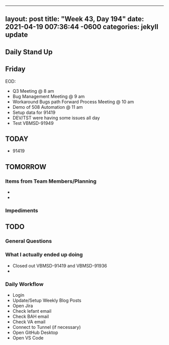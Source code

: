 
---
layout: post
title:  "Week 43, Day 194"
date:   2021-04-19 007:36:44 -0600
categories: jekyll update
---

## Daily Stand Up
## Friday
EOD:
* Q3 Meeting @ 8 am
* Bug Management Meeting @ 9 am
* Workaround Bugs path Forward Process Meeting @ 10 am
* Demo of 508 Automation @ 11 am
* Setup data for 91419
* DEV/TST were having some issues all day
* Test VBMSD-91949

## TODAY
* 91419
  
## TOMORROW

### Items from Team Members/Planning
* 
* 
### Impediments

## TODO

### General Questions  

### What I actually ended up doing
* Closed out VBMSD-91419 and VBMSD-91936
* 


### Daily Workflow
* Login
* Update/Setup Weekly Blog Posts
* Open Jira
* Check lefant email
* Check BAH email
* Check VA email
* Connect to Tunnel (if necessary)
* Open GitHub Desktop
* Open VS Code